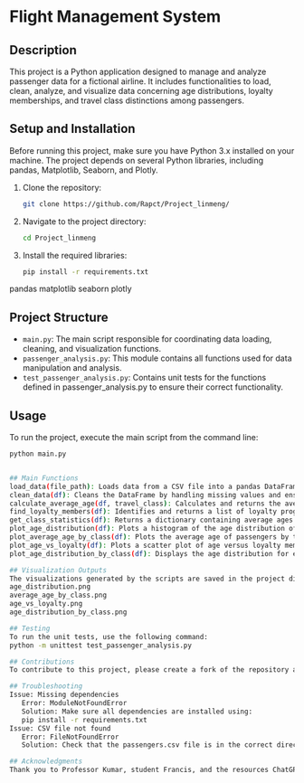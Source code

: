# Flight Management System

## Description
This project is a Python application designed to manage and analyze passenger data for a fictional airline. It includes functionalities to load, clean, analyze, and visualize data concerning age distributions, loyalty memberships, and travel class distinctions among passengers.

## Setup and Installation
Before running this project, make sure you have Python 3.x installed on your machine. The project depends on several Python libraries, including pandas, Matplotlib, Seaborn, and Plotly.
1. Clone the repository:
   ```bash
   git clone https://github.com/Rapct/Project_linmeng/
2. Navigate to the project directory:
   ```bash
   cd Project_linmeng
3. Install the required libraries:
   ```bash
   pip install -r requirements.txt
pandas
matplotlib
seaborn
plotly

## Project Structure
- `main.py`: The main script responsible for coordinating data loading, cleaning, and visualization functions.
- `passenger_analysis.py`: This module contains all functions used for data manipulation and analysis.
- `test_passenger_analysis.py`: Contains unit tests for the functions defined in passenger_analysis.py to ensure their correct functionality.

## Usage
To run the project, execute the main script from the command line:
```bash
python main.py


## Main Functions
load_data(file_path): Loads data from a CSV file into a pandas DataFrame.
clean_data(df): Cleans the DataFrame by handling missing values and ensuring proper data types.
calculate_average_age(df, travel_class): Calculates and returns the average age of passengers within a specified travel class.
find_loyalty_members(df): Identifies and returns a list of loyalty program members.
get_class_statistics(df): Returns a dictionary containing average ages and the number of loyalty members for each travel class.
plot_age_distribution(df): Plots a histogram of the age distribution of all passengers.
plot_average_age_by_class(df): Plots the average age of passengers by travel class using a bar chart.
plot_age_vs_loyalty(df): Plots a scatter plot of age versus loyalty membership status using Seaborn.
plot_age_distribution_by_class(df): Displays the age distribution for each travel class using a box plot with Plotly.

## Visualization Outputs
The visualizations generated by the scripts are saved in the project directory as PNG files:
age_distribution.png
average_age_by_class.png
age_vs_loyalty.png
age_distribution_by_class.png

## Testing
To run the unit tests, use the following command:
python -m unittest test_passenger_analysis.py

## Contributions
To contribute to this project, please create a fork of the repository and propose your changes through a pull request.

## Troubleshooting
Issue: Missing dependencies
   Error: ModuleNotFoundError
   Solution: Make sure all dependencies are installed using:
   pip install -r requirements.txt
Issue: CSV file not found
   Error: FileNotFoundError
   Solution: Check that the passengers.csv file is in the correct directory as specified in main.py.

## Acknowledgments
Thank you to Professor Kumar, student Francis, and the resources ChatGPT that played a significant role in the development of this project.
